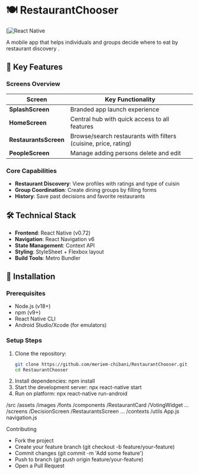 # 🍽️ RestaurantChooser

[![React Native](https://github.com/meriem-chibani/RestaurantChooser/new/master?filename=README.md)


A mobile app that helps individuals and groups decide where to eat by  restaurant discovery .

## 📱 Key Features

### Screens Overview
| Screen | Key Functionality |
|--------|------------------|
| **SplashScreen** | Branded app launch experience |
| **HomeScreen** | Central hub with quick access to all features |
| **RestaurantsScreen** | Browse/search restaurants with filters (cuisine, price, rating) |
| **PeopleScreen** | Manage adding persons delete and edit |


### Core Capabilities
- **Restaurant Discovery**: View  profiles with ratings and type of cuisin
- **Group Coordination**: Create dining groups by filling forms
- **History**: Save past decisions and favorite restaurants

## 🛠️ Technical Stack
- **Frontend**: React Native (v0.72)
- **Navigation**: React Navigation v6
- **State Management**: Context API
- **Styling**: StyleSheet + Flexbox layout
- **Build Tools**: Metro Bundler

## 🚀 Installation

### Prerequisites
- Node.js (v18+)
- npm (v9+)
- React Native CLI
- Android Studio/Xcode (for emulators)

### Setup Steps
1. Clone the repository:
   ```bash
   git clone https://github.com/meriem-chibani/RestaurantChooser.git
   cd RestaurantChooser


2. Install dependencies: npm install
3. Start the development server: npx react-native start
4. Run on platform: npx react-native run-android



/src
  /assets
    /images
    /fonts
  /components
    /RestaurantCard
    /VotingWidget
    ...
  /screens
    /DecisionScreen
    /RestaurantsScreen
    ...
  /contexts
  /utils
  App.js
  navigation.js


 Contributing

- Fork the project
- Create your feature branch (git checkout -b feature/your-feature)
- Commit changes (git commit -m 'Add some feature')
- Push to branch (git push origin feature/your-feature)
- Open a Pull Request


